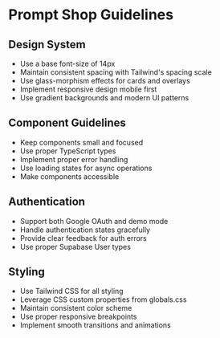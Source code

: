 # Prompt Shop Guidelines

## Design System

- Use a base font-size of 14px
- Maintain consistent spacing with Tailwind's spacing scale
- Use glass-morphism effects for cards and overlays
- Implement responsive design mobile first
- Use gradient backgrounds and modern UI patterns

## Component Guidelines

- Keep components small and focused
- Use proper TypeScript types
- Implement proper error handling
- Use loading states for async operations
- Make components accessible

## Authentication

- Support both Google OAuth and demo mode
- Handle authentication states gracefully
- Provide clear feedback for auth errors
- Use proper Supabase User types

## Styling

- Use Tailwind CSS for all styling
- Leverage CSS custom properties from globals.css
- Maintain consistent color scheme
- Use proper responsive breakpoints
- Implement smooth transitions and animations
